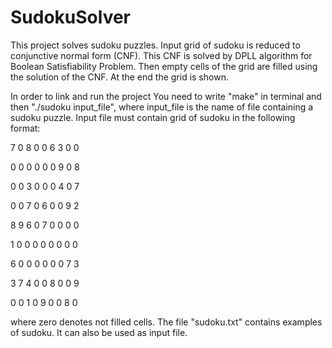 # SudokuSolver
This project solves sudoku puzzles. Input grid of sudoku is reduced to conjunctive normal form (CNF). This CNF is solved by DPLL algorithm for Boolean Satisfiability Problem. Then empty cells of the grid are filled using the solution of the CNF. At the end the grid is shown.

In order to link and run the project You need to write "make" in terminal and then "./sudoku input_file", where input_file is the name of file containing a sudoku puzzle. Input file must contain grid of sudoku in the following format: 


7 0 8     0 0 6     3 0 0 

0 0 0     0 0 0    9 0 8

0 0 3     0 0 0      4 0 7

0 0 7   0 6 0   0 9 2

8 9 6   0 7 0   0 0 0

1 0 0   0 0 0   0 0 0

6 0 0   0 0 0   0 7 3

3 7 4   0 0 8   0 0 9

0 0 1   0 9 0   0 8 0

where zero denotes not filled cells. The file "sudoku.txt" contains examples of sudoku. It can also be used as input file.
